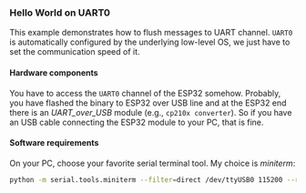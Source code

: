 ### Hello World on UART0

This example demonstrates how to flush messages to UART channel.
`UART0` is automatically configured by the underlying low-level OS,
we just have to set the communication speed of it.

#### Hardware components

You have to access the `UART0` channel of the ESP32 somehow.
Probably, you have flashed the binary to ESP32 over USB line
and at the ESP32 end there is an *UART_over_USB* module (e.g., `cp210x converter`).
So if you have an USB cable connecting the ESP32 module to your PC, that is fine.

#### Software requirements

On your PC, choose your favorite serial terminal tool.
My choice is *miniterm*:
```sh
python -m serial.tools.miniterm --filter=direct /dev/ttyUSB0 115200 --rts 0
```
